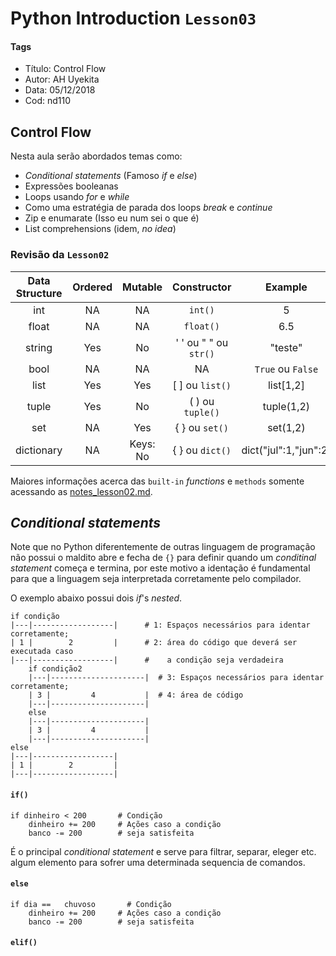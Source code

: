 # Python Introduction `Lesson03`

#### Tags
* Título: Control Flow
* Autor: AH Uyekita
* Data: 05/12/2018
* Cod: nd110

## Control Flow
Nesta aula serão abordados temas como:

* _Conditional statements_ (Famoso _if_ e _else_)
* Expressões booleanas
* Loops usando _for_ e _while_
* Como uma estratégia de parada dos loops _break_ e _continue_
* Zip e enumarate (Isso eu num sei o que é)
* List comprehensions (idem, _no idea_)

### Revisão da `Lesson02`

|Data Structure|Ordered|Mutable|Constructor|Example|
|:-:|:-:|:-:|:-:|:-:|
|int|NA|NA|`int()`|5|
|float|NA|NA|`float()`|6.5|
|string|Yes|No|' ' ou " " ou `str()`|"teste"|
|bool|NA|NA|NA|`True` ou `False`|
|list|Yes|Yes|[  ] ou `list()`|list[1,2]|
|tuple|Yes|No|( ) ou `tuple()`|tuple(1,2)|
|set|NA|Yes|{ } ou `set()`|set(1,2)|
|dictionary|NA|Keys: No|{ } ou `dict()`|dict("jul":1,"jun":2)|

Maiores informações acerca das `built-in` _functions_ e `methods` somente acessando as [notes_lesson02.md](https://github.com/AndersonUyekita/udacity_data_science_foundation_01/blob/master/02-Parte/notes_lesson02.md).

## _Conditional statements_

Note que no Python diferentemente de outras linguagem de programação não possui o maldito abre e fecha de `{}` para definir quando um _conditinal statement_ começa e termina, por este motivo a identação é fundamental para que a linguagem seja interpretada corretamente pelo compilador.

O exemplo abaixo possui dois _if_'s _nested_.

```
if condição
|---|------------------|      # 1: Espaços necessários para identar corretamente;
| 1 |        2         |      # 2: área do código que deverá ser executada caso
|---|------------------|      #    a condição seja verdadeira
    if condição2
    |---|---------------------|  # 3: Espaços necessários para identar corretamente;
    | 3 |         4           |  # 4: área de código
    |---|---------------------|
    else
    |---|---------------------|
    | 3 |         4           |
    |---|---------------------|
else
|---|------------------|
| 1 |        2         |
|---|------------------|
```

#### `if()`
```
if dinheiro < 200       # Condição
    dinheiro += 200     # Ações caso a condição
    banco -= 200        # seja satisfeita
```
É o principal _conditional statement_ e serve para filtrar, separar, eleger etc. algum elemento para sofrer uma determinada sequencia de comandos.

#### `else`
```
if dia ==   chuvoso       # Condição
    dinheiro += 200     # Ações caso a condição
    banco -= 200        # seja satisfeita
```





#### `elif()`
